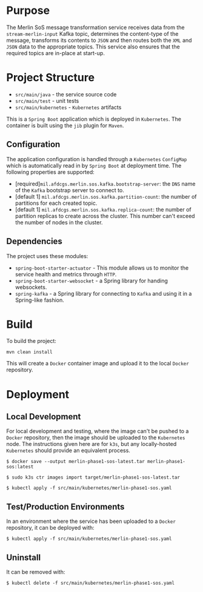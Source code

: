 # Purpose 

The Merlin SoS message transformation service receives data from the `stream-merlin-input` Kafka topic, determines the 
content-type of the message, transforms its contents to `JSON` and then routes both the `XML` and `JSON` data to the 
appropriate topics. This service also ensures that the required topics are in-place at start-up.

# Project Structure

* `src/main/java` - the service source code
* `src/main/test` - unit tests
* `src/main/kubernetes` - `Kubernetes` artifacts

This is a `Spring Boot` application which is deployed in `Kubernetes`. The container is built using the `jib` plugin
for `Maven`.

## Configuration

The application configuration is handled through a `Kubernetes` `ConfigMap` which is automatically read in by `Spring
Boot` at deployment time. The following properties are supported:

* [required]`mil.afdcgs.merlin.sos.kafka.bootstrap-server`: the `DNS` name of the `Kafka` bootstrap server to connect 
  to.
* [default 1] `mil.afdcgs.merlin.sos.kafka.partition-count`: the number of partitions for each created topic. 
* [default 1] `mil.afdcgs.merlin.sos.kafka.replica-count`: the number of partition replicas to create across the 
  cluster. This number can't exceed the number of nodes in the cluster. 
  
## Dependencies

The project uses these modules:

* `spring-boot-starter-actuator` - This module allows us to monitor the service health and metrics through `HTTP`.
* `spring-boot-starter-websocket` - a Spring library for handing websockets.
* `spring-kafka` - a Spring library for connecting to `Kafka` and using it in a Spring-like fashion.

# Build

To build the project:
```shell
mvn clean install
```

This will create a `Docker` container image and upload it to the local `Docker` repository.

# Deployment
## Local Development
For local development and testing, where the image can't be pushed to a `Docker` repository, then the image should be
uploaded to the `Kubernetes` node. The instructions given here are for `k3s`, but any locally-hosted `Kubernetes` should
provide an equivalent process.

```shell
$ docker save --output merlin-phase1-sos-latest.tar merlin-phase1-sos:latest
```
```shell
$ sudo k3s ctr images import target/merlin-phase1-sos-latest.tar
```
```shell
$ kubectl apply -f src/main/kubernetes/merlin-phase1-sos.yaml
```

## Test/Production Environments
In an environment where the service has been uploaded to a `Docker` repository, it can be deployed with:
```shell
$ kubectl apply -f src/main/kubernetes/merlin-phase1-sos.yaml
```

## Uninstall
It can be removed with:
```shell
$ kubectl delete -f src/main/kubernetes/merlin-phase1-sos.yaml
```



